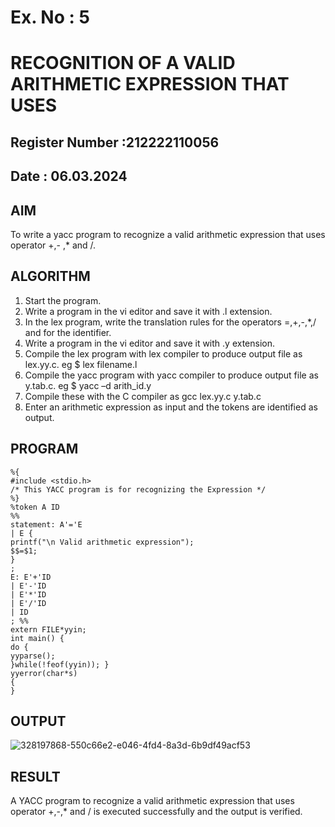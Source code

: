 # Ex. No : 5	
# RECOGNITION OF A VALID ARITHMETIC EXPRESSION THAT USES
## Register Number :212222110056
## Date :  06.03.2024

## AIM   
To write a yacc program to recognize a valid arithmetic expression that uses operator +,- ,* and /.

## ALGORITHM
1.	Start the program.
2.	Write a program in the vi editor and save it with .l extension.
3.	In the lex program, write the translation rules for the operators =,+,-,*,/ and for the identifier.
4.	Write a program in the vi editor and save it with .y extension.
5.	Compile the lex program with lex compiler to produce output file as lex.yy.c. eg $ lex filename.l
6.	Compile the yacc program with yacc compiler to produce output file as y.tab.c. eg $ yacc –d arith_id.y
7.	Compile these with the C compiler as gcc lex.yy.c y.tab.c
8.	Enter an arithmetic expression as input and the tokens are identified as output.

## PROGRAM
```
%{ 
#include <stdio.h> 
/* This YACC program is for recognizing the Expression */ 
%} 
%token A ID 
%% 
statement: A'='E 
| E { 
printf("\n Valid arithmetic expression"); 
$$=$1; 
} 
; 
E: E'+'ID 
| E'-'ID 
| E'*'ID 
| E'/'ID 
| ID 
; %% 
extern FILE*yyin; 
int main() { 
do { 
yyparse(); 
}while(!feof(yyin)); } 
yyerror(char*s) 
{ 
}
```
## OUTPUT 
![328197868-550c66e2-e046-4fd4-8a3d-6b9df49acf53](https://github.com/Yuvakrishna0/19CS409-Compiler-Design-Lab/assets/117915037/d30fbbc6-160e-4553-94ae-e50e46f630e6)
## RESULT
A YACC program to recognize a valid arithmetic expression that uses operator +,-,* and / is executed successfully and the output is verified.
